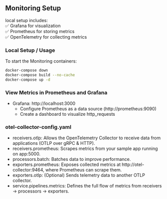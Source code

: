 ﻿## Monitoring Setup

local setup includes: \
✅ Grafana for visualization\
✅ Prometheus for storing metrics\
✅ OpenTelemetry for collecting metrics

### Local Setup / Usage

To start the Monitoring containers:
```bash
docker-compose down
docker-compose build --no-cache
docker-compose up -d
```

### View Metrics in Prometheus and Grafana
- Grafana: http://localhost:3000
	- Configure Prometheus as a data source (http://prometheus:9090)
	- Create a dashboard to visualize http_requests
 
### otel-collector-config.yaml
- receivers.otlp: Allows the OpenTelemetry Collector to receive data from applications (OTLP over gRPC & HTTP).
- receivers.prometheus: Scrapes metrics from your sample app running on app:5000.
- processors.batch: Batches data to improve performance.
- exporters.prometheus: Exposes collected metrics at http://otel-collector:9464, where Prometheus can scrape them.
- exporters.otlp: (Optional) Sends telemetry data to another OTLP collector.
- service.pipelines.metrics: Defines the full flow of metrics from receivers → processors → exporters.
